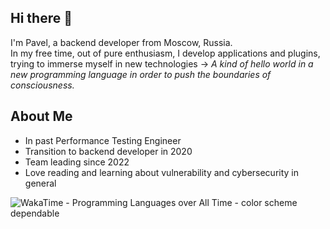 ## Hi there 👋
I'm Pavel, a backend developer from Moscow, Russia.<br />
In my free time, out of pure enthusiasm, I develop applications and plugins, trying to immerse myself in new technologies -> _A kind of hello world in a new programming language in order to push the boundaries of consciousness._

## About Me
* In past Performance Testing Engineer
* Transition to backend developer in 2020
* Team leading since 2022
* Love reading and learning about vulnerability and cybersecurity in general
  
<picture>
  <source media="(prefers-color-scheme: dark)" srcset="https://wakatime.com/share/@42813476-d85c-4029-93cf-6c7bb36b5c77/23825ecd-f0ab-4ecd-96ed-2a4b4cec18e9.svg">
  <source media="(prefers-color-scheme: light)" srcset="https://wakatime.com/share/@42813476-d85c-4029-93cf-6c7bb36b5c77/be1654d6-90bf-43f5-b9b8-918e2964214c.svg">
  <img alt="WakaTime - Programming Languages over All Time - color scheme dependable">
</picture>

<!--
**madhattermonroe/madhattermonroe** is a ✨ _special_ ✨ repository because its `README.md` (this file) appears on your GitHub profile.

Here are some ideas to get you started:

- 🔭 I’m currently working on ...
- 🌱 I’m currently learning ...
- 👯 I’m looking to collaborate on ...
- 🤔 I’m looking for help with ...
- 💬 Ask me about ...
- 📫 How to reach me: ...
- 😄 Pronouns: ...
- ⚡ Fun fact: ...
-->
